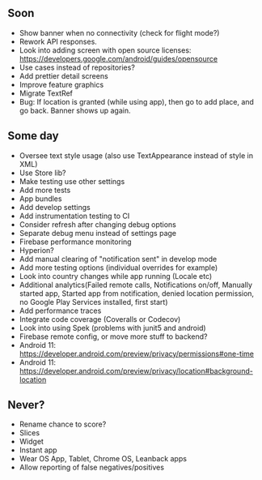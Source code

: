 ## Soon
* Show banner when no connectivity (check for flight mode?)
* Rework API responses.
* Look into adding screen with open source licenses: https://developers.google.com/android/guides/opensource
* Use cases instead of repositories?
* Add prettier detail screens
* Improve feature graphics
* Migrate TextRef
* Bug: If location is granted (while using app), then go to add place, and go back. Banner shows up again.

## Some day
* Oversee text style usage (also use TextAppearance instead of style in XML)
* Use Store lib?
* Make testing use other settings
* Add more tests
* App bundles
* Add develop settings
* Add instrumentation testing to CI
* Consider refresh after changing debug options
* Separate debug menu instead of settings page
* Firebase performance monitoring
* Hyperion?
* Add manual clearing of "notification sent" in develop mode
* Add more testing options (individual overrides for example)
* Look into country changes while app running (Locale etc)
* Additional analytics(Failed remote calls, Notifications on/off, Manually started app, Started app from notification, denied location permission, no Google Play Services installed, first start)
* Add performance traces
* Integrate code coverage (Coveralls or Codecov)
* Look into using Spek (problems with junit5 and android)
* Firebase remote config, or move more stuff to backend?
* Android 11: https://developer.android.com/preview/privacy/permissions#one-time
* Android 11: https://developer.android.com/preview/privacy/location#background-location

## Never?
* Rename chance to score?
* Slices
* Widget
* Instant app
* Wear OS App, Tablet, Chrome OS, Leanback apps
* Allow reporting of false negatives/positives
